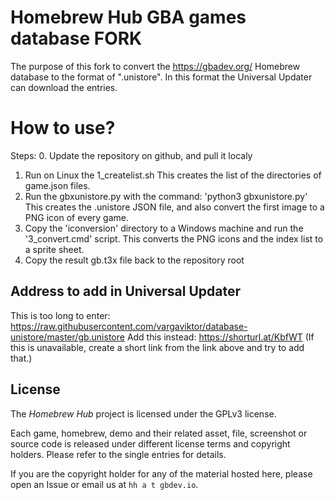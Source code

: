 # Homebrew Hub GBA games database FORK

The purpose of this fork to convert the https://gbadev.org/ Homebrew database to the format of ".unistore".
In this format the Universal Updater can download the entries. 

# How to use?

Steps:
0. Update the repository on github, and pull it localy
1. Run on Linux the 1_createlist.sh
   This creates the list of the directories of game.json files.
2. Run the gbxunistore.py with the command: 'python3 gbxunistore.py'
   This creates the .unistore JSON file, and also convert the first image to a PNG icon of every game. 
3. Copy the 'iconversion' directory to a Windows machine and run the '3_convert.cmd' script.
   This converts the PNG icons and the index list to a sprite sheet.
4. Copy the result gb.t3x file back to the repository root   

## Address to add in Universal Updater
This is too long to enter:
https://raw.githubusercontent.com/vargaviktor/database-unistore/master/gb.unistore
Add this instead:
https://shorturl.at/KbfWT
(If this is unavailable, create a short link from the link above and try to add that.)

## License

The *Homebrew Hub* project is licensed under the GPLv3 license. 

Each game, homebrew, demo and their related asset, file, screenshot or source code is released under different license terms and copyright holders. Please refer to the single entries for details.

If you are the copyright holder for any of the material hosted here, please open an Issue or email us at `hh a t gbdev.io`.
